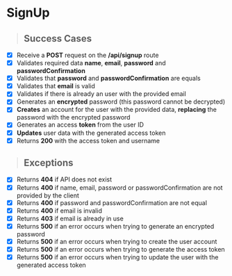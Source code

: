 # SignUp

> ## Success Cases

- [x] Receive a **POST** request on the **/api/signup** route 
- [x] Validates required data **name**, **email**, **password** and **passwordConfirmation**
- [x] Validates that **password** and **passwordConfirmation** are equals
- [x] Validates that **email** is valid
- [x] Validates if there is already an user with the provided email
- [x] Generates an **encrypted** password (this password cannot be decrypted)
- [x] **Creates** an account for the user with the provided data, **replacing** the password with the encrypted password
- [x] Generates an access **token** from the user ID
- [x] **Updates** user data with the generated access token
- [x] Returns **200** with the access token and username

> ## Exceptions

- [x] Returns **404** if API does not exist
- [x] Returns **400** if name, email, password or passwordConfirmation are not provided by the client
- [x] Returns **400** if password and passwordConfirmation are not equal
- [x] Returns **400** if email is invalid
- [x] Returns **403** if email is already in use
- [x] Returns **500** if an error occurs when trying to generate an encrypted password
- [x] Returns **500** if an error occurs when trying to create the user account
- [x] Returns **500** if an error occurs when trying to generate the access token
- [x] Returns **500** if an error occurs when trying to update the user with the generated access token
